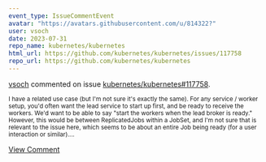 ```yaml
---
event_type: IssueCommentEvent
avatar: "https://avatars.githubusercontent.com/u/814322?"
user: vsoch
date: 2023-07-31
repo_name: kubernetes/kubernetes
html_url: https://github.com/kubernetes/kubernetes/issues/117758
repo_url: https://github.com/kubernetes/kubernetes
---
```


<a href='https://github.com/vsoch' target='_blank'>vsoch</a> commented on issue <a href='https://github.com/kubernetes/kubernetes/issues/117758' target='_blank'>kubernetes/kubernetes#117758</a>.

<small>I have a related use case (but I'm not sure it's exactly the same). For any service / worker setup, you'd often want the lead service to start up first, and be ready to receive the workers. We'd want to be able to say "start the workers when the lead broker is ready." However, this would be between ReplicatedJobs within a JobSet, and I'm not sure that is relevant to the issue here, which seems to be about an entire Job being ready (for a user interaction or similar)....</small>

<a href='https://github.com/kubernetes/kubernetes/issues/117758' target='_blank'>View Comment</a>